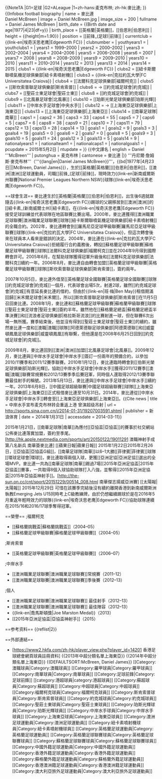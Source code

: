 {{NoteTA
|G1=足球
|G2=ALeague
|1=zh-hans:麦克布林; zh-hk:麥比連;
}}
{{Infobox football biography
| name                 = 麥比連 <br> Daniel McBreen
| image                = Daniel McBreen.jpg
| image_size           = 200
| fullname             = Daniel James McBreen
| birth_date           = {{Birth date and age|1977|4|23|df=y}}
| birth_place          = [[英格蘭|英格蘭]]，[[伯恩利|伯恩利]]
| height               = {{height|m=1.90}}
| position             = [[前锋_(足球)|前锋]]
| currentclub          = {{link-en|埃奇沃思老鹰|Edgeworth FC}}
| clubnumber           = 
| youthyears1          = 
| youthclubs1          = 
| years1               = 1999–2000
| years2               = 2000–2002
| years3               = 2002–2004
| years4               = 2004–2006
| years5               = 2006–2008
| years6               = 2007
| years7               = 2008
| years8               = 2008–2009
| years9               = 2009–2010
| years10              = 2010
| years11              = 2010–2014
| years12              = 2013
| years13              = 2014
| years14              = 2015 
| clubs1               = {{link-en|埃奇沃思老鷹|Edgeworth FC}}
| clubs2               = [[紐卡斯爾聯噴氣機足球俱樂部|紐卡素噴射機]]
| clubs3               = {{link-en|克拉約瓦大學|FC Universitatea Craiova}}
| clubs4               = [[法爾科克足球俱樂部|福爾柯克]]
| clubs5               = [[斯坎索普聯足球俱樂部|斯肯索普]]
| clubs6               = → [[約克城足球會|約克城]]
| clubs7               = [[聖莊士東足球會|聖莊士東]]
| clubs8               = [[約克城足球會|約克城]]
| clubs9               = [[北風暴足球會|北風暴]]
| clubs10              = [[珀斯光榮足球俱樂部|珀斯光輝]]
| clubs11              = [[中岸水手足球會|中央水手]]
| clubs12              = → [[上海東亞足球俱樂部|上海東亞]]
| clubs13              = [[上海東亞足球俱樂部|上海東亞]]
| clubs14              = [[南華足球隊|南華]]
| caps1                = 
| caps2                = 36
| caps3                = 33
| caps4                = 55
| caps5                = 7
| caps6                = 5
| caps7                = 6
| caps8                = 38
| caps9                = 21
| caps10               = 7
| caps11               = 79
| caps12               = 13
| caps13               = 28
| caps14               = 13
| goals1               = 
| goals2               = 9
| goals3               = 3
| goals4               = 19
| goals5               = 0
| goals6               = 2
| goals7               = 0
| goals8               = 5
| goals9               = 3
| goals10              = 5
| goals11              = 24
| goals12              = 3
| goals13              = 5
| goals14              = 9
| nationalyears1       = 
| nationalteam1        = 
| nationalcaps1        = 
| nationalgoals1       = 
| pcupdate             = 2015年5月2日
| ntupdate             = 
}}
{{中文譯名
| english    = Daniel '''McBreen'''
| putonghua  = 麦克布林
| cantonese  = 麥比連
|}}
'''丹尼爾·詹姆斯·麥克布林'''（'''{{lang|en|Daniel James McBreen}}'''，{{bd|1977年|4月23日|||McBreen, Daniel James}}），生於[[英格蘭|英格蘭]][[伯恩利|伯恩利]]，[[澳洲|澳洲]]足球運動員，司職[[前锋_(足球)|前锋]]，現時效力{{link-en|新南威爾斯州聯賽|National Premier Leagues Northern NSW}}球隊{{link-en|埃奇沃思老鹰|Edgeworth FC}}。

==球會生涯==
麥比連生於[[英格蘭|英格蘭]][[伯恩利|伯恩利]]，出生後6週就跟隨去{{link-en|埃奇沃思老鷹|Edgeworth FC}}踢球的父親移居到[[澳洲|澳洲]]的[[紐卡素_(新南威爾士州)|紐卡素]]，在{{link-en|埃奇沃思老鷹|Edgeworth FC}}接受足球訓練並代表球隊在地區聯賽比賽出場。2000年，麥比連獲得[[澳洲職業足球聯賽|澳洲職業足球聯賽]]球隊[[紐卡斯爾聯噴氣機足球俱樂部|紐卡素噴射機]]的全職合約。2002年，麥比連轉會到[[羅馬尼亞足球甲級聯賽|羅馬尼亞足球甲級聯賽]]球隊{{link-en|克拉約瓦大學|FC Universitatea Craiova}}，但這次轉會後來在球員本人看來是錯誤的決定。2004年，麥比連在{{link-en|克拉約瓦大學|FC Universitatea Craiova}}拒絕履行合約義務後，轉投[[蘇格蘭足球甲級聯賽|蘇格蘭足球甲級聯賽]]球隊[[法爾科克足球俱樂部|福爾柯克]]並在2004年9月得到國際轉會許可。2005年6月，在幫助球隊獲得冠軍升級後和[[法爾科克足球俱樂部|法爾科克]]續約一年。2006年8月，麥比連自由轉會加盟[[英格蘭足球甲級聯賽|英格蘭足球甲級聯賽]]球隊[[斯坎索普聯足球俱樂部|斯肯索普]]，簽約兩年。

2007年10月5日，麥比連外​​借至[[英格蘭足球全國聯賽|英格蘭足球全國聯賽]]球隊[[約克城足球會|約克城]]一個月，代表球會出場5次，射進2球，雖然[[約克城足球會|約克城]]有意延長麥比連的借約，但由於{{link-en|班·梅|Ben May}}租借期滿回歸[[米禾爾足球會|米禾爾]]，所以[[斯坎索普聯足球俱樂部|斯肯索普]]在11月5日召回麥比連。2008年1月，麥比連和[[蘇格蘭足球甲級聯賽|蘇格蘭甲級聯賽]]球隊[[聖莊士東足球會|聖莊士東]]簽約半年。雖然他在[[蘇格蘭足總盃|蘇格蘭足總盃半準決賽]]和[[流浪者足球俱樂部|格拉斯哥流浪]]的比賽射進一球，但在聯賽6次出場一無所獲。賽季結束後，他並沒有得到[[聖莊士東足球會|聖莊士東]]的續約，雖然麥比連一度和[[澳職|澳職]]球隊[[阿德萊德聯足球俱樂部|阿德萊德聯]]和[[威靈頓鳳凰足球俱樂部|威靈頓鳳凰]]有聯繫，但他還是在2008年6月25日回到[[約克城足球會|約克城]]。

2009年8月，麥比連回到[[澳洲|澳洲]]加盟[[北風暴足球會|北風暴]]。2009年12月，麥比連與[[中岸水手足球會|中岸水手]]簽訂一份兩年的預備合約，以參加2010/11賽季和2011/12賽季聯賽。2010年1月12日，麥比連臨時轉會到[[伯斯光榮足球俱樂部|珀斯光輝]]，協助[[中岸水手足球會|中岸水手]]獲得2011/12賽季[[澳職|澳職]]聯賽常規賽和2012/13賽季季后賽冠軍，同時個人還取得2012/13賽季聯賽最佳射手的稱號。2013年5月13日，麥比連與[[中岸水手足球會|中岸水手]]續約一年。2013年6月8日，[[中國足球超級聯賽|中國足球超級聯賽]]球隊[[上海東亞足球俱樂部|上海東亞]]正式租借麥比連至10月31日。2014年，麥比連從[[中岸水手足球會|中岸水手]]轉會至[[上海東亞足球俱樂部|上海東亞]]。<ref>{{Cite news | title = 中岸水手宣布麦克布林转会重返上港 曾演超级吊射 | url = http://sports.sina.com.cn/j/2014-01-31/19207003591.shtml | publisher = 新浪体育 | date = 2014年1月31日 | accessdate = 2014-03-11}}</ref>

2015年1月21日，[[南華足球隊|南華]]為應付[[亞協盃|亞協盃]]的賽事於社交網站公佈麥比連落實加盟，簽約至季尾。<ref>[http://hk.apple.nextmedia.com/sports/art/20150122/19011291 澳職神射手成第八名新兵 南華簽麥比連] [[蘋果日報|蘋果日報]] 2015年1月22日</ref>2015年2月26日，[[亞協盃|亞協盃G組]]，[[南華足球隊|南華]]以6–1大勝[[菲律賓|菲律賓]]球隊[[環球足球會|環球]]，麥比連取得兩個入球，更獲[[亞洲足協|亞洲足協]]選出的全場MVP。麥比連一共為[[南華足球隊|南華]]踢過7場[[2015年亞洲足協盃|2015年亞協盃]]賽事，一共取得8個入球協助球隊打入八強，並奪得[[2015年亞洲足協盃|2015年亞協盃神射手]]。<ref>[http://the-sun.on.cc/cnt/sport/20151229/00514_008.html 南華傑志揚威亞洲賽] [[太陽報|太陽報]] 2015年12月29日</ref> 可惜在該賽季完結後沒有續約離開香港到新南威爾斯洲執教Emerging Jets U15同時考上C級教練牌，由於仍想繼續踢球於是在2016年5月重返年輕時效力的球隊{{link-en|埃奇沃思老鹰|Edgeworth FC}}協助球隊連續在2015/16和2016/17球季奪得冠軍。

==榮譽==
;福爾柯克
* [[蘇格蘭挑戰盃|蘇格蘭挑戰盃]]（2004–05）
* [[蘇格蘭足球甲級聯賽|蘇格蘭足球甲級聯賽]]（2004–05）

;斯肯索普
* [[英格蘭足球甲級聯賽|英格蘭足球甲級聯賽]]（2006–07）

;中岸水手
* [[澳洲職業足球聯賽|澳洲職業足球聯賽]]常規賽（2011–12）
* [[澳洲職業足球聯賽|澳洲職業足球聯賽]]季後賽（2012–13）

;個人
* [[澳洲職業足球聯賽|澳洲職業足球聯賽]] 最佳射手（2012–13）
* [[澳洲職業足球聯賽|澳洲職業足球聯賽]] 最佳陣容（2012–13）
* {{link-en|喬馬斯頓獎|Joe Marston Medal}}（2013）
* [[2015年亞洲足協盃|亞協盃神射手]]（2015）

==参考资料==
{{reflist|2}}

==外部連結==
* [https://www2.hkfa.com/zh-hk/player_view.php?player_id=14201 香港足球總會網頁球員註冊資料]
{{2013年中超分類名單上海東亞}}
{{2014年中超分類名單上海東亞}}
{{DEFAULTSORT:McBreen, Daniel James}}
[[Category:澳職球員|Category:澳職球員]]
[[Category:羅甲球員|Category:羅甲球員]]
[[Category:南華球員|Category:南華球員]]
[[Category:足球前鋒|Category:足球前鋒]]
[[category:港超球員|category:港超球員]]
[[Category:蘇超球員|Category:蘇超球員]]
[[Category:中超球員|Category:中超球員]]
[[Category:福爾柯克球員|Category:福爾柯克球員]]
[[Category:斯肯索普球員|Category:斯肯索普球員]]
[[Category:約克城球員|Category:約克城球員]]
[[Category:聖莊士東球員|Category:聖莊士東球員]]
[[Category:珀斯光輝球員|Category:珀斯光輝球員]]
[[Category:中岸水手球員|Category:中岸水手球員]]
[[Category:上海東亞球員|Category:上海東亞球員]]
[[Category:澳洲足球運動員|Category:澳洲足球運動員]]
[[Category:紐卡素噴射機球員|Category:紐卡素噴射機球員]]
[[Category:英格蘭足球運動員|Category:英格蘭足球運動員]]
[[Category:英格蘭足球聯賽球員|Category:英格蘭足球聯賽球員]]
[[Category:蘇格蘭足球聯賽球員|Category:蘇格蘭足球聯賽球員]]
[[Category:中國外籍足球運動員|Category:中國外籍足球運動員]]
[[Category:香港外籍足球運動員|Category:香港外籍足球運動員]]
[[Category:蘇格蘭外籍足球運動員|Category:蘇格蘭外籍足球運動員]]
[[Category:香港澳洲籍足球運動員|Category:香港澳洲籍足球運動員]]
[[Category:澳大利亞旅外足球運動員|Category:澳大利亞旅外足球運動員]]